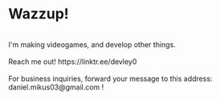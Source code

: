 <h1>Wazzup!</h1>
 <br>
 I'm making videogames, and develop other things.
<br>
<br>
Reach me out! https://linktr.ee/devley0<br>

<br>
For business inquiries, forward your message to this address: daniel.mikus03@gmail.com !
